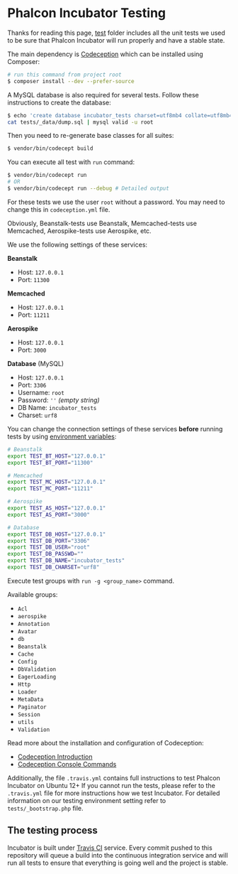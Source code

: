 # Phalcon Incubator Testing

Thanks for reading this page, [test](tests) folder includes all the unit tests
we used to be sure that Phalcon Incubator will run properly and have a stable state.

The main dependency is [Codeception][1] which can be installed using Composer:

```sh
# run this command from project root
$ composer install --dev --prefer-source
```

A MySQL database is also required for several tests. Follow these instructions to create the database:

```sh
$ echo 'create database incubator_tests charset=utf8mb4 collate=utf8mb4_unicode_ci;' | mysql -u root
cat tests/_data/dump.sql | mysql valid -u root
```

Then you need to re-generate base classes for all suites:

```sh
$ vendor/bin/codecept build
```

You can execute all test with `run` command:

```sh
$ vendor/bin/codecept run
# OR
$ vendor/bin/codecept run --debug # Detailed output
```

For these tests we use the user `root` without a password. You may need to change this in `codeception.yml` file.

Obviously, Beanstalk-tests use Beanstalk, Memcached-tests use Memcached, Aerospike-tests use Aerospike, etc.

We use the following settings of these services:

**Beanstalk**
+ Host: `127.0.0.1`
+ Port: `11300`

**Memcached**
+ Host: `127.0.0.1`
+ Port: `11211`

**Aerospike**
+ Host: `127.0.0.1`
+ Port: `3000`

**Database** (MySQL)
+ Host: `127.0.0.1`
+ Port: `3306`
+ Username: `root`
+ Password: `''` _(empty string)_
+ DB Name: `incubator_tests`
+ Charset: `urf8`

You can change the connection settings of these services **before** running tests
by using [environment variables][4]:
```sh
# Beanstalk
export TEST_BT_HOST="127.0.0.1"
export TEST_BT_PORT="11300"

# Memcached
export TEST_MC_HOST="127.0.0.1"
export TEST_MC_PORT="11211"

# Aerospike
export TEST_AS_HOST="127.0.0.1"
export TEST_AS_PORT="3000"

# Database
export TEST_DB_HOST="127.0.0.1"
export TEST_DB_PORT="3306"
export TEST_DB_USER="root"
export TEST_DB_PASSWD=""
export TEST_DB_NAME="incubator_tests"
export TEST_DB_CHARSET="urf8"
```

Execute test groups with `run -g <group_name>` command.

Available groups:
* `Acl`
* `aerospike`
* `Annotation`
* `Avatar`
* `db`
* `Beanstalk`
* `Cache`
* `Config`
* `DbValidation`
* `EagerLoading`
* `Http`
* `Loader`
* `MetaData`
* `Paginator`
* `Session`
* `utils`
* `Validation`

Read more about the installation and configuration of Codeception:
* [Codeception Introduction][2]
* [Codeception Console Commands][3]

Additionally, the file `.travis.yml` contains full instructions to test Phalcon Incubator on Ubuntu 12+
If you cannot run the tests, please refer to the `.travis.yml` file for more instructions how we test Incubator.
For detailed information on our testing environment setting refer to `tests/_bootstrap.php` file.

## The testing process

Incubator is built under [Travis CI][5] service.
Every commit pushed to this repository will queue a build into the continuous integration service and will run all tests
to ensure that everything is going well and the project is stable.

[1]: http://codeception.com/
[2]: http://codeception.com/docs/01-Introduction
[3]: http://codeception.com/docs/reference/Commands
[4]: https://wiki.archlinux.org/index.php/Environment_variables
[5]: https://travis-ci.org/
